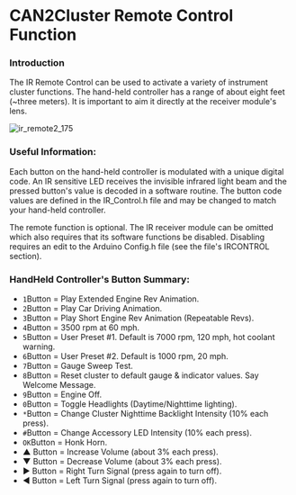 # CAN2Cluster Remote Control Function
### Introduction
The IR Remote Control can be used to activate a variety of instrument cluster functions. The hand-held controller 
has a range of about eight feet (~three meters). It is important to aim it directly at the receiver module's lens.

![ir_remote2_175](https://user-images.githubusercontent.com/10354989/53042862-0ea6b800-343c-11e9-92e6-1884eb9415dc.jpg)

### Useful Information:  
Each button on the hand-held controller is modulated with a unique digital code. An IR sensitive LED receives the 
invisible infrared light beam and the pressed button's value is decoded in a software routine. The button code 
values are defined in the IR_Control.h file and may be changed to match your hand-held controller.

The remote function is optional. The IR receiver module can be omitted which also requires that its software functions 
be disabled. Disabling requires an edit to the Arduino Config.h file (see the file's IRCONTROL section).

### HandHeld Controller's Button Summary:  
- `1`Button = Play Extended Engine Rev Animation.  
- `2`Button = Play Car Driving Animation.  
- `3`Button = Play Short Engine Rev Animation (Repeatable Revs).  
- `4`Button = 3500 rpm at 60 mph.  
- `5`Button = User Preset #1. Default is 7000 rpm, 120 mph, hot coolant warning.  
- `6`Button = User Preset #2. Default is 1000 rpm, 20 mph.  
- `7`Button = Gauge Sweep Test.  
- `8`Button = Reset cluster to default gauge & indicator values. Say Welcome Message.  
- `9`Button = Engine Off.  
- `0`Button = Toggle Headlights (Daytime/Nighttime lighting).  
- `*`Button = Change Cluster Nighttime Backlight Intensity (10% each press).  
- `#`Button = Change Accessory LED Intensity (10% each press).  
- `OK`Button = Honk Horn.  
- ▲ Button = Increase Volume (about 3% each press).  
- ▼ Button = Decrease Volume (about 3% each press).  
- ► Button = Right Turn Signal (press again to turn off).  
- ◄ Button = Left Turn Signal (press again to turn off).  
